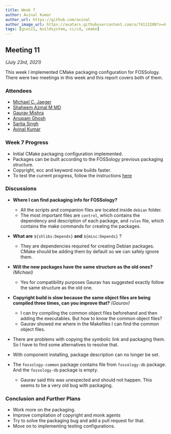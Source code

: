```yaml
---
title: Week 7
author: Avinal Kumar
author_url: https://github.com/avinal
author_image_url: https://avatars.githubusercontent.com/u/74113200?v=4
tags: [gsoc21, buildsystem, ci/cd, cmake]
---
```


<!--
SPDX-License-Identifier: CC-BY-SA-4.0

SPDX-FileCopyrightText: 2021 Avinal Kumar <avinal.xlvii@gmail.com>
-->

## Meeting 11
*(July 23rd, 2021)*

This week I implemented CMake packaging configuration for FOSSology. There were two meetings in this week and this report covers both of them. 

### Attendees

-   [Michael C. Jaeger](https://github.com/mcjaeger)
-   [Shaheem Azmal M MD](https://github.com/shaheemazmalmmd)
-   [Gaurav Mishra](https://github.com/GMishx)
-   [Anupam Ghosh](https://github.com/ag4ums)
-   [Sarita Singh](https://github.com/itssingh)
-   [Avinal Kumar](https://github.com/avinal)

### Week 7 Progress

- Initial CMake packaging configuration implemented.
- Packages can be built according to the FOSSology previous packaging structure.
- Copyright, ecc and keyword now builds faster.
- To test the current progress, follow the instructions <a href="https://github.com/avinal/FOSSology/wiki#test-the-new-system-only-gcc-with-make-and-ninja-tested-for-now">here</a>


### Discussions

- **Where I can find packaging info for FOSSology?**
  
    - All the scripts and companion files are located inside `debian` folder.
    - The most important files are `control`, which contains the dependency and description of each package, and `rules` file, which contains the make commands for creating the packages.
    
- **What are** `${shlibs:Depends}` **and** `${misc:Depends}` ?

    - They are dependencies required for creating Debian packages. CMake should be adding them by default so we can safely ignore them.
    
- **Will the new packages have the same structure as the old ones?** *(Michael)*

    - Yes for compatibility purposes Gaurav has suggested exactly follow the same structure as the old one.
    
    
- **Copyright build is slow because the same object files are being compiled three times, can you improve that?** *(Gaurav)*
    
    - I can try compiling the common object files beforehand and then adding the executables. But how to know the common object files?
    - Gaurav showed me where in the Makefiles I can find the common object files.
    
    
- There are problems with copying the symbolic link and packaging them. So I have to find some alternatives to resolve that.
    
- With component installing, package description can no longer be set. 
- The `fossology-common` package contains file from `fossology-db` package. And the `fossology-db` package is empty.
    
    - Gaurav said this was unexpected and should not happen. This seems to be a very old bug with packaging.
    

### Conclusion and Further Plans

- Work more on the packaging.
- Improve compilation of copyright and monk agents
- Try to solve the packaging bug and add a pull request for that.
- Move on to implementing testing configurations.